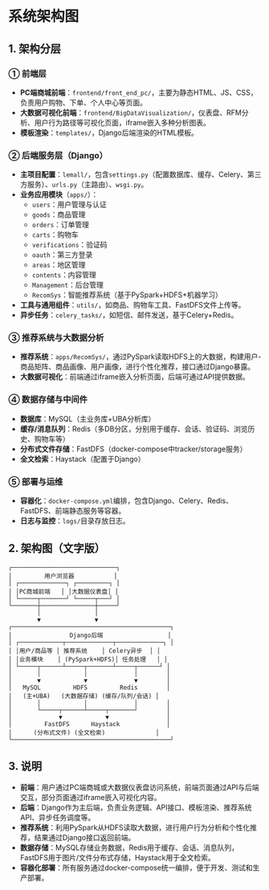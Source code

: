 # 系统架构图

## 1. 架构分层

### ① 前端层
- **PC端商城前端**：`frontend/front_end_pc/`，主要为静态HTML、JS、CSS，负责用户购物、下单、个人中心等页面。
- **大数据可视化前端**：`frontend/BigDataVisualization/`，仪表盘、RFM分析、用户行为路径等可视化页面，iframe嵌入多种分析图表。
- **模板渲染**：`templates/`，Django后端渲染的HTML模板。

### ② 后端服务层（Django）
- **主项目配置**：`lemall/`，包含`settings.py`（配置数据库、缓存、Celery、第三方服务）、`urls.py`（主路由）、`wsgi.py`。
- **业务应用模块**（`apps/`）：
  - `users`：用户管理与认证
  - `goods`：商品管理
  - `orders`：订单管理
  - `carts`：购物车
  - `verifications`：验证码
  - `oauth`：第三方登录
  - `areas`：地区管理
  - `contents`：内容管理
  - `Management`：后台管理
  - `RecomSys`：智能推荐系统（基于PySpark+HDFS+机器学习）
- **工具与通用组件**：`utils/`，如商品、购物车工具、FastDFS文件上传等。
- **异步任务**：`celery_tasks/`，如短信、邮件发送，基于Celery+Redis。

### ③ 推荐系统与大数据分析
- **推荐系统**：`apps/RecomSys/`，通过PySpark读取HDFS上的大数据，构建用户-商品矩阵、商品画像、用户画像，进行个性化推荐，接口通过Django暴露。
- **大数据可视化**：前端通过iframe嵌入分析页面，后端可通过API提供数据。

### ④ 数据存储与中间件
- **数据库**：MySQL（主业务库+UBA分析库）
- **缓存/消息队列**：Redis（多DB分区，分别用于缓存、会话、验证码、浏览历史、购物车等）
- **分布式文件存储**：FastDFS（docker-compose中tracker/storage服务）
- **全文检索**：Haystack（配置于Django）

### ⑤ 部署与运维
- **容器化**：`docker-compose.yml`编排，包含Django、Celery、Redis、FastDFS、前端静态服务等容器。
- **日志与监控**：`logs/`目录存放日志。

## 2. 架构图（文字版）

```
┌─────────────────────────────┐
│         用户浏览器           │
│ ┌─────────────┐ ┌─────────┐ │
│ │PC商城前端   │ │大数据仪表盘│ │
│ └─────┬───────┘ └─────┬───┘ │
└───────┼───────────────┼─────┘
        │               │
        ▼               ▼
┌────────────────────────────────────────────┐
│                Django后端                  │
│ ┌────────────┬─────────────┬─────────────┐ │
│ │用户/商品等 │ 推荐系统    │ Celery异步  │ │
│ │业务模块    │ (PySpark+HDFS)│ 任务处理   │ │
│ └─────┬──────┴─────┬───────┴─────┬──────┘ │
│       │            │             │        │
│       ▼            ▼             ▼        │
│   MySQL         HDFS         Redis        │
│   (主+UBA)   (大数据存储) (缓存/队列/会话) │
│       │            │             │        │
│       └─────┬──────┴─────┬───────┘        │
│             ▼            ▼                │
│         FastDFS      Haystack             │
│      (分布式文件) (全文检索)              │
└────────────────────────────────────────────┘
```

## 3. 说明

- **前端**：用户通过PC端商城或大数据仪表盘访问系统，前端页面通过API与后端交互，部分页面通过iframe嵌入可视化内容。
- **后端**：Django作为主后端，负责业务逻辑、API接口、模板渲染、推荐系统API、异步任务调度等。
- **推荐系统**：利用PySpark从HDFS读取大数据，进行用户行为分析和个性化推荐，结果通过Django接口返回前端。
- **数据存储**：MySQL存储业务数据，Redis用于缓存、会话、消息队列，FastDFS用于图片/文件分布式存储，Haystack用于全文检索。
- **容器化部署**：所有服务通过docker-compose统一编排，便于开发、测试和生产部署。 